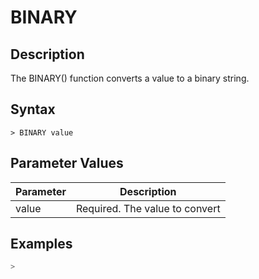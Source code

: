 # **BINARY**

## **Description**

The BINARY() function converts a value to a binary string.

## **Syntax**

```
> BINARY value

```

## **Parameter Values**

|  Parameter   | Description  |
|  ----  | ----  |
| value  | Required. The value to convert |

## **Examples**

```sql
> 
```
